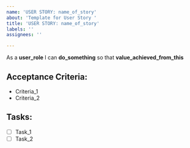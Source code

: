 ```yaml
---
name: 'USER STORY: name_of_story'
about: 'Template for User Story '
title: 'USER STORY: name_of_story'
labels: ''
assignees: ''

---
```


As a **user_role** I can **do_something** so that **value_achieved_from_this**

## Acceptance Criteria: 

-  Criteria_1
-  Criteria_2

## Tasks:
- [ ] Task_1
- [ ] Task_2
